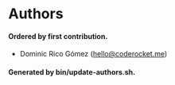 # Authors

#### Ordered by first contribution.

- Dominic Rico Gómez (hello@coderocket.me)

#### Generated by bin/update-authors.sh.
